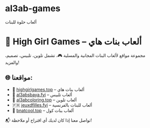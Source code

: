 # al3ab-games
ألعاب حلوة للبنات
# 🎀 High Girl Games – ألعاب بنات هاي

مجموعة مواقع لألعاب البنات المجانية والمسلية 🎮، تشمل تلوين، تلبيس، تصميم، والمزيد!

## 🌐 مواقعنا:

- 💅 [highgirlgames.top](https://www.highgirlgames.top) – ألعاب بنات هاي
- 👗 [al3absbaya.fyi](https://www.al3absbaya.fyi) – ألعاب تلبيس
- 🎨 [al3abcoloring.top](https://www.al3abcoloring.top) – ألعاب تلوين
- 🇫🇷 [jeuxdfilles.fyi](https://www.jeuxdfilles.fyi) – ألعاب للبنات بالفرنسية
- 🌟 [bnatcool.top](https://www.bnatcool.top) – ألعاب بنات كول

📬 تواصل معنا إذا كان لديك أي اقتراح أو ملاحظة!
